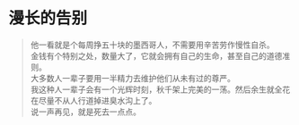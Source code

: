 # 漫长的告别

> 他一看就是个每周挣五十块的墨西哥人，不需要用辛苦劳作慢性自杀。  
> 金钱有个特别之处，数量大了，它就会拥有自己的生命，甚至自己的道德准则。  
> 大多数人一辈子要用一半精力去维护他们从未有过的尊严。  
> 我这种人一辈子会有一个光辉时刻，秋千架上完美的一荡。然后余生就全花在尽量不从人行道掉进臭水沟上了。  
> 说一声再见，就是死去一点点。  
